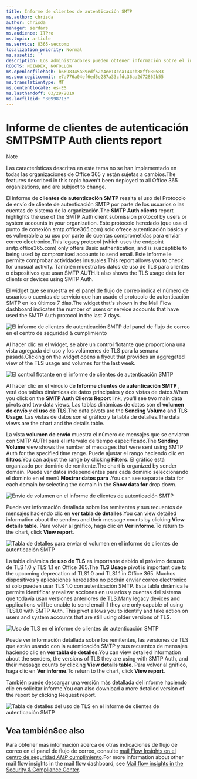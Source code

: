 ```yaml
---
title: Informe de clientes de autenticación SMTP
ms.author: chrisda
author: chrisda
manager: serdars
ms.audience: ITPro
ms.topic: article
ms.service: O365-seccomp
localization_priority: Normal
ms.assetid: ''
description: Los administradores pueden obtener información sobre el informe de clientes de autenticación SMTP en el panel de flujo de correo en el centro de seguridad & cumplimiento.
ROBOTS: NOINDEX, NOFOLLOW
ms.openlocfilehash: b6698345a89edf52e4ee14cea144cb88ff080583
ms.sourcegitcommit: e7a776a04ef6ed5e287a33cfdc36aa2d72862b55
ms.translationtype: MT
ms.contentlocale: es-ES
ms.lasthandoff: 03/29/2019
ms.locfileid: "30998713"
---
```

# <a name="smtp-auth-clients-report"></a><span data-ttu-id="12e12-103">Informe de clientes de autenticación SMTP</span><span class="sxs-lookup"><span data-stu-id="12e12-103">SMTP Auth clients report</span></span>

> [!NOTE]
> <span data-ttu-id="12e12-104">Las características descritas en este tema no se han implementado en todas las organizaciones de Office 365 y están sujetas a cambios.</span><span class="sxs-lookup"><span data-stu-id="12e12-104">The features described in this topic haven't been deployed to all Office 365 organizations, and are subject to change.</span></span>

<span data-ttu-id="12e12-105">El informe de **clientes de autenticación SMTP** resalta el uso del Protocolo de envío de cliente de autenticación SMTP por parte de los usuarios o las cuentas de sistema de la organización.</span><span class="sxs-lookup"><span data-stu-id="12e12-105">The **SMTP Auth clients** report highlights the use of the SMTP Auth client submission protocol by users or system accounts in your organization.</span></span> <span data-ttu-id="12e12-106">Este protocolo heredado (que usa el punto de conexión smtp.office365.com) solo ofrece autenticación básica y es vulnerable a su uso por parte de cuentas comprometidas para enviar correo electrónico.</span><span class="sxs-lookup"><span data-stu-id="12e12-106">This legacy protocol (which uses the endpoint smtp.office365.com) only offers Basic authentication, and is susceptible to being used by compromised accounts to send email.</span></span>  <span data-ttu-id="12e12-107">Este informe le permite comprobar actividades inusuales.</span><span class="sxs-lookup"><span data-stu-id="12e12-107">This report allows you to check for unusual activity.</span></span> <span data-ttu-id="12e12-108">También muestra los datos de uso de TLS para clientes o dispositivos que usan SMTP AUTH.</span><span class="sxs-lookup"><span data-stu-id="12e12-108">It also shows the TLS usage data for clients or devices using SMTP Auth.</span></span>

<span data-ttu-id="12e12-109">El widget que se muestra en el panel de flujo de correo indica el número de usuarios o cuentas de servicio que han usado el protocolo de autenticación SMTP en los últimos 7 días.</span><span class="sxs-lookup"><span data-stu-id="12e12-109">The widget that's shown in the Mail Flow dashboard indicates the number of users or service accounts that have used the SMTP Auth protocol in the last 7 days.</span></span>

![El informe de clientes de autenticación SMTP del panel de flujo de correo en el centro de seguridad & cumplimiento](media/smtp-auth-clients-report-selected.png)

<span data-ttu-id="12e12-111">Al hacer clic en el widget, se abre un control flotante que proporciona una vista agregada del uso y los volúmenes de TLS para la semana pasada.</span><span class="sxs-lookup"><span data-stu-id="12e12-111">Clicking on the widget opens a flyout that provides an aggregated view of the TLS usage and volumes for the last week.</span></span>

![El control flotante en el informe de clientes de autenticación SMTP](media/smtp-auth-clients-flyout.png)

<span data-ttu-id="12e12-113">Al hacer clic en el vínculo de **Informe clientes de autenticación SMTP** , verá dos tablas dinámicas de datos principales y dos vistas de datos.</span><span class="sxs-lookup"><span data-stu-id="12e12-113">When you click on the **SMTP Auth Clients Report** link, you'll see two main data pivots and two data views.</span></span> <span data-ttu-id="12e12-114">Las tablas dinámicas de datos son el **volumen de envío** y el **uso de TLS**.</span><span class="sxs-lookup"><span data-stu-id="12e12-114">The data pivots are the **Sending Volume** and **TLS Usage**.</span></span> <span data-ttu-id="12e12-115">Las vistas de datos son el gráfico y la tabla de detalles.</span><span class="sxs-lookup"><span data-stu-id="12e12-115">The data views are the chart and the details table.</span></span>

<span data-ttu-id="12e12-116">La vista **volumen de envío** muestra el número de mensajes que se enviaron con SMTP AUTH para el intervalo de tiempo especificado.</span><span class="sxs-lookup"><span data-stu-id="12e12-116">The **Sending Volume** view shows the number of messages that were sent using SMTP Auth for the specified time range.</span></span> <span data-ttu-id="12e12-117">Puede ajustar el rango haciendo clic en **filtros**.</span><span class="sxs-lookup"><span data-stu-id="12e12-117">You can adjust the range by clicking **Filters**.</span></span> <span data-ttu-id="12e12-118">El gráfico está organizado por dominio de remitente.</span><span class="sxs-lookup"><span data-stu-id="12e12-118">The chart is organized by sender domain.</span></span> <span data-ttu-id="12e12-119">Puede ver datos independientes para cada dominio seleccionando el dominio en el menú **Mostrar datos para** .</span><span class="sxs-lookup"><span data-stu-id="12e12-119">You can see separate data for each domain by selecting the domain in the **Show data for** drop down.</span></span>

![Envío de volumen en el informe de clientes de autenticación SMTP](media/smtp-auth-clients-report-sending-volume.png)

<span data-ttu-id="12e12-121">Puede ver información detallada sobre los remitentes y sus recuentos de mensajes haciendo clic en **ver tabla de detalles**.</span><span class="sxs-lookup"><span data-stu-id="12e12-121">You can view detailed information about the senders and their message counts by clicking **View details table**.</span></span> <span data-ttu-id="12e12-122">Para volver al gráfico, haga clic en **Ver informe**.</span><span class="sxs-lookup"><span data-stu-id="12e12-122">To return to the chart, click **View report**.</span></span>

![Tabla de detalles para enviar el volumen en el informe de clientes de autenticación SMTP](media/smtp-auth-clients-report-details-sending-volume.png)

<span data-ttu-id="12e12-124">La tabla dinámica de **uso de TLS** es importante debido al próximo desuso de TLS 1.0 y TLS 1.1 en Office 365.</span><span class="sxs-lookup"><span data-stu-id="12e12-124">The **TLS Usage** pivot is important due to the upcoming deprecation of TLS1.0 and TLS1.1 in Office 365.</span></span> <span data-ttu-id="12e12-125">Muchos dispositivos y aplicaciones heredados no podrán enviar correo electrónico si solo pueden usar TLS 1.0 con autenticación SMTP. Esta tabla dinámica le permite identificar y realizar acciones en usuarios y cuentas del sistema que todavía usan versiones anteriores de TLS.</span><span class="sxs-lookup"><span data-stu-id="12e12-125">Many legacy devices and applications will be unable to send email if they are only capable of using TLS1.0 with SMTP Auth. This pivot allows you to identify and take action on users and system accounts that are still using older versions of TLS.</span></span>

![Uso de TLS en el informe de clientes de autenticación SMTP](media/smtp-auth-clients-report-tls-usage.png)

<span data-ttu-id="12e12-127">Puede ver información detallada sobre los remitentes, las versiones de TLS que están usando con la autenticación SMTP y sus recuentos de mensajes haciendo clic en **ver tabla de detalles**.</span><span class="sxs-lookup"><span data-stu-id="12e12-127">You can view detailed information about the senders, the versions of TLS they are using with SMTP Auth, and their message counts by clicking **View details table**.</span></span> <span data-ttu-id="12e12-128">Para volver al gráfico, haga clic en **Ver informe**.</span><span class="sxs-lookup"><span data-stu-id="12e12-128">To return to the chart, click **View report**.</span></span>

<span data-ttu-id="12e12-129">También puede descargar una versión más detallada del informe haciendo clic en solicitar informe.</span><span class="sxs-lookup"><span data-stu-id="12e12-129">You can also download a more detailed version of the report by clicking Request report.</span></span>

![Tabla de detalles del uso de TLS en el informe de clientes de autenticación SMTP](media/smtp-auth-clients-report-details-tls-usage.png)

## <a name="see-also"></a><span data-ttu-id="12e12-131">Vea también</span><span class="sxs-lookup"><span data-stu-id="12e12-131">See also</span></span>

<span data-ttu-id="12e12-132">Para obtener más información acerca de otras indicaciones de flujo de correo en el panel de flujo de correo, consulte [mail Flow Insights en el centro de seguridad _AMP_ cumplimiento](mail-flow-insights-v2.md).</span><span class="sxs-lookup"><span data-stu-id="12e12-132">For more information about other mail flow insights in the mail flow dashboard, see [Mail flow insights in the Security & Compliance Center](mail-flow-insights-v2.md).</span></span>
